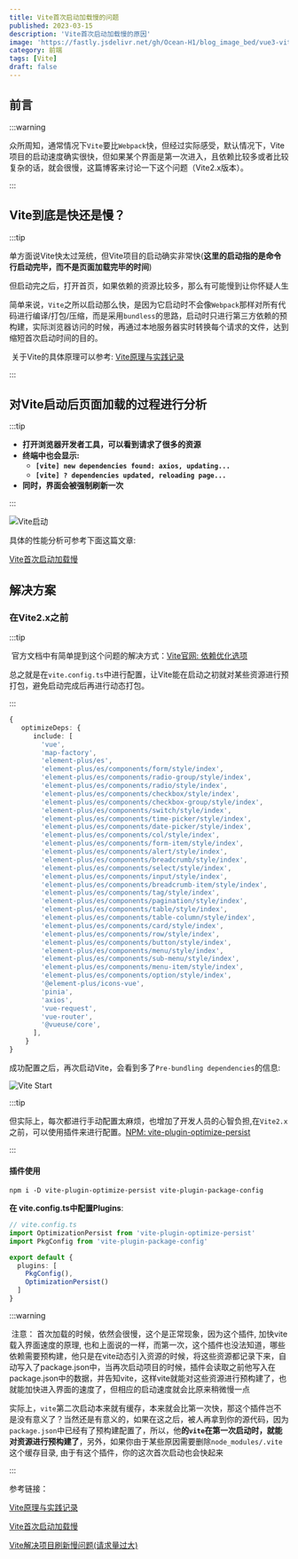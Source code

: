 ```yaml
---
title: Vite首次启动加载慢的问题
published: 2023-03-15
description: 'Vite首次启动加载慢的原因'
image: 'https://fastly.jsdelivr.net/gh/Ocean-H1/blog_image_bed/vue3-vite-ts.png'
category: 前端
tags: [Vite]
draft: false
---
```


## 前言

:::warning

​		众所周知，通常情况下`Vite`要比`Webpack`快，但经过实际感受，默认情况下，Vite项目的启动速度确实很快，但如果某个界面是第一次进入，且依赖比较多或者比较复杂的话，就会很慢，这篇博客来讨论一下这个问题（Vite2.x版本）。

:::

## Vite到底是快还是慢？

:::tip

​		单方面说Vite快太过笼统，但Vite项目的启动确实非常快(**这里的启动指的是命令行启动完毕，而不是页面加载完毕的时间**)

​		但启动完之后，打开首页，如果依赖的资源比较多，那么有可能慢到让你怀疑人生

​		简单来说，`Vite`之所以启动那么快，是因为它启动时不会像`Webpack`那样对所有代码进行编译/打包/压缩，而是采用`bundless`的思路，启动时只进行第三方依赖的预构建，实际浏览器访问的时候，再通过本地服务器实时转换每个请求的文件，达到缩短首次启动时间的目的。

​		关于Vite的具体原理可以参考: [Vite原理与实践记录](https://github.com/willson-wang/Blog/issues/101)

:::

## 对Vite启动后页面加载的过程进行分析

:::tip

* **打开浏览器开发者工具，可以看到请求了很多的资源**
* **终端中也会显示:**
  * **`[vite] new dependencies found: axios, updating...`**
  * **`[vite] ? dependencies updated, reloading page...`**
* **同时，界面会被强制刷新一次**

:::

![Vite启动](https://fastly.jsdelivr.net/gh/Ocean-H1/blog_image_bed/202303151659092.gif)

具体的性能分析可参考下面这篇文章: 

[Vite首次启动加载慢](https://www.cnblogs.com/hetaojs/p/15386371.html)

## 解决方案

### 在Vite2.x之前

:::tip

​		官方文档中有简单提到这个问题的解决方式：[Vite官网: 依赖优化选项](https://vitejs.cn/config/#preview-cors)

​		总之就是在`vite.config.ts`中进行配置，让Vite能在启动之初就对某些资源进行预打包，避免启动完成后再进行动态打包。

:::

```typescript
{
   optimizeDeps: {
      include: [
        'vue',
        'map-factory',
        'element-plus/es',
        'element-plus/es/components/form/style/index',
        'element-plus/es/components/radio-group/style/index',
        'element-plus/es/components/radio/style/index',
        'element-plus/es/components/checkbox/style/index',
        'element-plus/es/components/checkbox-group/style/index',
        'element-plus/es/components/switch/style/index',
        'element-plus/es/components/time-picker/style/index',
        'element-plus/es/components/date-picker/style/index',
        'element-plus/es/components/col/style/index',
        'element-plus/es/components/form-item/style/index',
        'element-plus/es/components/alert/style/index',
        'element-plus/es/components/breadcrumb/style/index',
        'element-plus/es/components/select/style/index',
        'element-plus/es/components/input/style/index',
        'element-plus/es/components/breadcrumb-item/style/index',
        'element-plus/es/components/tag/style/index',
        'element-plus/es/components/pagination/style/index',
        'element-plus/es/components/table/style/index',
        'element-plus/es/components/table-column/style/index',
        'element-plus/es/components/card/style/index',
        'element-plus/es/components/row/style/index',
        'element-plus/es/components/button/style/index',
        'element-plus/es/components/menu/style/index',
        'element-plus/es/components/sub-menu/style/index',
        'element-plus/es/components/menu-item/style/index',
        'element-plus/es/components/option/style/index',
        '@element-plus/icons-vue',
        'pinia',
        'axios',
        'vue-request',
        'vue-router',
        '@vueuse/core',
      ],
    }
}
```

成功配置之后，再次启动Vite，会看到多了`Pre-bundling dependencies`的信息:

![Vite Start](https://fastly.jsdelivr.net/gh/Ocean-H1/blog_image_bed/202303151716355.png)

:::tip

​		但实际上，每次都进行手动配置太麻烦，也增加了开发人员的心智负担,在`Vite2.x`之前，可以使用插件来进行配置。
​		[NPM: vite-plugin-optimize-persist](https://www.npmjs.com/package/vite-plugin-optimize-persist)

:::

#### 插件使用

```
npm i -D vite-plugin-optimize-persist vite-plugin-package-config
```

**在 vite.config.ts中配置Plugins**:

```typescript
// vite.config.ts
import OptimizationPersist from 'vite-plugin-optimize-persist'
import PkgConfig from 'vite-plugin-package-config'

export default {
  plugins: [
    PkgConfig(),
    OptimizationPersist()
  ]
}
```

:::warning

​		注意： 首次加载的时候，依然会很慢，这个是正常现象，因为这个插件, 加快vite载入界面速度的原理, 也和上面说的一样，而第一次，这个插件也没法知道，哪些依赖需要预构建，他只是在vite动态引入资源的时候，将这些资源都记录下来，自动写入了package.json中，当再次启动项目的时候，插件会读取之前他写入在package.json中的数据，并告知vite，这样vite就能对这些资源进行预构建了，也就能加快进入界面的速度了，但相应的启动速度就会比原来稍微慢一点

​		实际上，`vite`第二次启动本来就有缓存，本来就会比第一次快，那这个插件岂不是没有意义了？当然还是有意义的，如果在这之后，被人再拿到你的源代码，因为`package.json`中已经有了预构建配置了，所以，他**的`vite`在第一次启动时，就能对资源进行预构建了**，另外，如果你由于某些原因需要删除`node_modules/.vite`这个缓存目录, 由于有这个插件，你的这次首次启动也会快起来

:::

参考链接： 

[Vite原理与实践记录](https://github.com/willson-wang/Blog/issues/101)

[Vite首次启动加载慢](https://www.cnblogs.com/hetaojs/p/15386371.html)

[Vite解决项目刷新慢问题(请求量过大)](https://carljin.com/vite-resolve-request-files-a-ton)